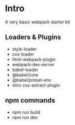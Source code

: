 # Intro

A very basic webpack starter kit

## Loaders & Plugins

- style-loader
- css-loader
- html-webpack-plugin
- webpack-dev-server
- babel-loader
- @babel/core
- @babel/preset-env
- mini-css-extract-plugin

## npm commands

- npm run build
- npm run dev
